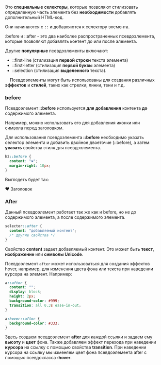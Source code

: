 Это **специальные** **селекторы**, которые позволяют стилизовать определенную часть элемента без **необходимости** добавлять дополнительный HTML-код.

Они начинаются с `::` и добавляются к селектору элемента.

:before и ::after - это два наиболее распространенных псевдоэлемента, которые позволяют добавлять контент до или после элемента.

Другие **популярные** псевдоэлементы включают:

- ::first-line (стилизация **первой строки** текста элемента)
- ::first-letter (стилизация **первой буквы** элемента)
- ::selection (стилизация **выделенного** текста).

    Псевдоэлементы могут быть использованы для создания различных **эффектов** и **стилей**, таких как стрелки, линии, тени и т.д.

### before

Псевдоэлемент **::before** используется **для** **добавления** контента **до** содержимого элемента.

Например, можно использовать его для добавления иконки или символа перед заголовком.

Для использования псевдоэлемента **::before** необходимо указать селектор элемента и добавить двойное двоеточие (::before), а затем **указать** свойства стиля для псевдоэлемента.
``` css
h2::before {
  content: "❤️";
  margin-right: 10px;
}
```

Выглядеть будет так:

❤️ Заголовок

### After

Данный псевдоэлемент работает так же как и before, но не до содержимого элемента, а после содержимого элемента.

``` css
selector::after {
  content: "добавляемый контент";
  /* другие свойства */
}
```

Свойство **content** задает добавляемый контент. Это может быть **текст**, **изображение** или **символы Unicode**.

Псевдоэлемент `after` может использоваться для создания эффектов hover, например, для изменения цвета фона или текста при наведении курсора на элемент. Например: 
``` css
a::after {
  content: "";
  display: block;
  height: 2px;
  background-color: #999;
  transition: all 0.3s ease-in-out;
}

a:hover::after {
  background-color: #333;
}
```

Здесь создаем псевдоэлемент **after** для каждой ссылки и задаем ему **высоту** и **цвет** фона. Также добавляем эффект перехода при наведении **курсора** на ссылку с помощью свойства **transition**. При наведении курсора на ссылку мы изменяем цвет фона псевдоэлемента after с помощью псевдокласса **:hover**.